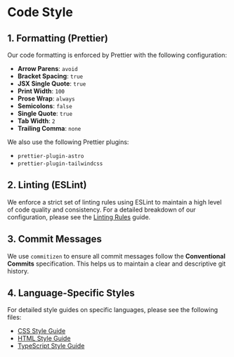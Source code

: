# Code Style

## 1. Formatting (Prettier)

Our code formatting is enforced by Prettier with the following configuration:

- **Arrow Parens**: `avoid`
- **Bracket Spacing**: `true`
- **JSX Single Quote**: `true`
- **Print Width**: `100`
- **Prose Wrap**: `always`
- **Semicolons**: `false`
- **Single Quote**: `true`
- **Tab Width**: `2`
- **Trailing Comma**: `none`

We also use the following Prettier plugins:

- `prettier-plugin-astro`
- `prettier-plugin-tailwindcss`

## 2. Linting (ESLint)

We enforce a strict set of linting rules using ESLint to maintain a high level of code quality and
consistency. For a detailed breakdown of our configuration, please see the
[Linting Rules](./code-style/linting-rules.md) guide.

## 3. Commit Messages

We use `commitizen` to ensure all commit messages follow the **Conventional Commits** specification.
This helps us to maintain a clear and descriptive git history.

## 4. Language-Specific Styles

For detailed style guides on specific languages, please see the following files:

- [CSS Style Guide](./code-style/css-style.md)
- [HTML Style Guide](./code-style/html-style.md)
- [TypeScript Style Guide](./code-style/typescript-style.md)
